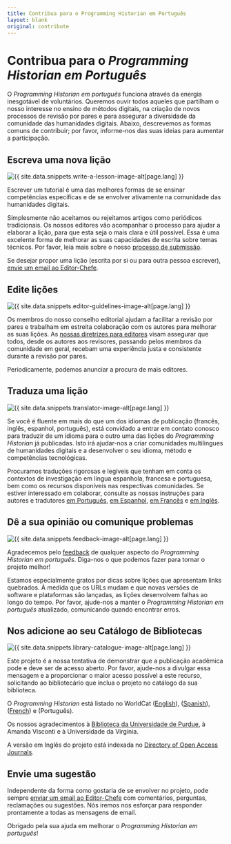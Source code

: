 ```yaml
---
title: Contribua para o Programming Historian em Português
layout: blank
original: contribute
---
```


# Contribua para o _Programming Historian em Português_

O _Programming Historian em português_ funciona através da energia inesgotável de voluntários. Queremos ouvir todos aqueles que partilham o nosso interesse no ensino de métodos digitais, na criação de novos processos de revisão por pares e para assegurar a diversidade da comunidade das humanidades digitais. Abaixo, descrevemos as formas comuns de contribuir; por favor, informe-nos das suas ideias para aumentar a participação.

## Escreva uma nova lição

<img src="{{site.baseurl}}/images/author-sm.png" class="garnish rounded float-right" alt="{{ site.data.snippets.write-a-lesson-image-alt[page.lang] }}"/>

Escrever um tutorial é uma das melhores formas de se ensinar competências específicas e de se envolver ativamente na comunidade das humanidades digitais.

Simplesmente não aceitamos ou rejeitamos artigos como periódicos tradicionais. Os nossos editores vão acompanhar o processo para ajudar a elaborar a lição, para que esta seja o mais clara e útil possível. Essa é uma excelente forma de melhorar as suas capacidades de escrita sobre temas técnicos. Por favor, leia mais sobre o nosso [processo de submissão][submissions].

Se desejar propor uma lição (escrita por si ou para outra pessoa escrever), [envie um email ao Editor-Chefe](mailto:portugues@programminghistorian.org).

## Edite lições

<img src="{{site.baseurl}}/gallery/editor-guidelines.png" class="garnish rounded float-right" alt="{{ site.data.snippets.editor-guidelines-image-alt[page.lang] }}"/>

Os membros do nosso conselho editorial ajudam a facilitar a revisão por pares e trabalham em estreita colaboração com os autores para melhorar as suas lições. As [nossas diretrizes para editores](directrizes-editor) visam assegurar que todos, desde os autores aos revisores, passando pelos membros da comunidade em geral, recebam uma experiência justa e consistente durante a revisão por pares.

Periodicamente, podemos anunciar a procura de mais editores.

## Traduza uma lição

<img src="{{site.baseurl}}/images/translator.png" class="garnish rounded float-right" alt="{{ site.data.snippets.translator-image-alt[page.lang] }}"/>

Se você é fluente em mais do que um dos idiomas de publicação (francês, inglês, espanhol, português), está convidado a entrar em contato conosco para traduzir de um idioma para o outro uma das lições do _Programming Historian_ já publicadas. Isto irá ajudar-nos a criar comunidades multilingues de humanidades digitais e a desenvolver o seu idioma, método e competências tecnológicas.

Procuramos traduções rigorosas e legíveis que tenham em conta os contextos de investigação em língua espanhola, francesa e portuguesa, bem como os recursos disponíveis nas respectivas comunidades. Se estiver interessado em colaborar, consulte as nossas instruções para autores e tradutores [em Português](https://programminghistorian.org/pt/directrizes-autor), [em Espanhol](/es/guia-para-autores.html), [em Francês](/fr/consignes-auteurs.html) e [em Inglês](/en/author-guidelines.html).


## Dê a sua opinião ou comunique problemas

<img src="{{site.baseurl}}/images/reader-sm.png" class="garnish rounded float-right" alt="{{ site.data.snippets.feedback-image-alt[page.lang] }}"/>

Agradecemos pelo [feedback](/pt/reportar-um-erro) de qualquer aspecto do _Programming Historian em português_. Diga-nos o que podemos fazer para tornar o projeto melhor!

Estamos especialmente gratos por dicas sobre lições que apresentam links quebrados. À medida que os URLs mudam e que novas versões de software e plataformas são lançadas, as lições desenvolvem falhas ao longo do tempo. Por favor, ajude-nos a manter o _Programming Historian em português_ atualizado, comunicando quando encontrar erros.

## Nos adicione ao seu Catálogo de Bibliotecas

<img src="{{site.baseurl}}/images/library-catalogue.png" class="garnish float-right" alt="{{ site.data.snippets.library-catalogue-image-alt[page.lang] }}"/>

Este projeto é a nossa tentativa de demonstrar que a publicação acadêmica pode e deve ser de acesso aberto. Por favor, ajude-nos a divulgar essa mensagem e a proporcionar o maior acesso possível a este recurso, solicitando ao bibliotecário que inclua o projeto no catálogo da sua biblioteca.

O _Programming Historian_ está listado no WorldCat ([English](http://www.worldcat.org/title/programming-historian/oclc/951537099)), ([Spanish](https://www.worldcat.org/title/programming-historian-en-espanol/oclc/1061292935&referer=brief_results)), ([French](https://uva.worldcat.org/title/programming-historian-en-franais/oclc/1104391842)) e (Português).

Os nossos agradecimentos à [Biblioteca da Universidade de Purdue](http://purdue-primo-prod.hosted.exlibrisgroup.com/primo_library/libweb/action/dlDisplay.do?vid=PURDUE&search_scope=everything&docId=PURDUE_ALMA51671812890001081&fn=permalink), à Amanda Visconti e à Universidade da Virgínia.

A versão em Inglês do projeto está indexada no [Directory of Open Access Journals](https://doaj.org/toc/2397-2068).

## Envie uma sugestão

Independente da forma como gostaria de se envolver no projeto, pode sempre [enviar um email ao Editor-Chefe](mailto:portugues@programminghistorian.org)  com comentários, perguntas, reclamações ou sugestões. Nós iremos nos esforçar para responder prontamente a todas as mensagens de email.

Obrigado pela sua ajuda em melhorar o _Programming Historian em português_!

 [submissions]: {{site.baseurl}}/pt/directrizes-autor
 [reviewers]: {{site.baseurl}}/pt/directrizes-revisor
